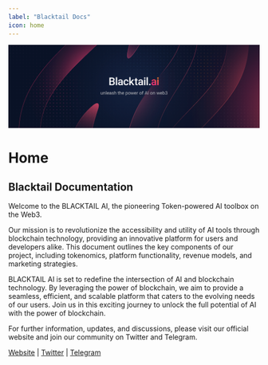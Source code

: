 ```yaml
---
label: "Blacktail Docs"
icon: home
---
```


![](/static/blacktail-hero.png)

# Home

## Blacktail Documentation

Welcome to the BLACKTAIL AI, the pioneering Token-powered AI toolbox on the Web3.

Our mission is to revolutionize the accessibility and utility of AI tools through blockchain technology, providing an innovative platform for users and developers alike. This document outlines the key components of our project, including tokenomics, platform functionality, revenue models, and marketing strategies.

BLACKTAIL AI is set to redefine the intersection of AI and blockchain technology. By leveraging the power of blockchain, we aim to provide a seamless, efficient, and scalable platform that caters to the evolving needs of our users. Join us in this exciting journey to unlock the full potential of AI with the power of blockchain.

For further information, updates, and discussions, please visit our official website and join our community on Twitter and Telegram.

[Website](https://blacktail.ai) | [Twitter](https://twitter.com) | [Telegram](https://telegram.com)
